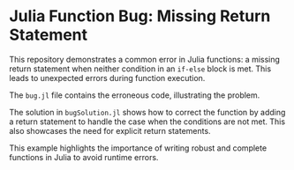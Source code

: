 # Julia Function Bug: Missing Return Statement

This repository demonstrates a common error in Julia functions: a missing return statement when neither condition in an `if-else` block is met. This leads to unexpected errors during function execution.

The `bug.jl` file contains the erroneous code, illustrating the problem.

The solution in `bugSolution.jl` shows how to correct the function by adding a return statement to handle the case when the conditions are not met.  This also showcases the need for explicit return statements. 

This example highlights the importance of writing robust and complete functions in Julia to avoid runtime errors.